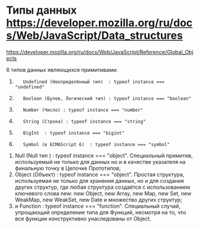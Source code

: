 # Типы данных https://developer.mozilla.org/ru/docs/Web/JavaScript/Data_structures
https://developer.mozilla.org/ru/docs/Web/JavaScript/Reference/Global_Objects

6 типов данных являющихся примитивами:
1)        Undefined (Неопределённый тип)  : typeof instance === "undefined"
2)        Boolean (Булев, Логический тип) : typeof instance === "boolean"
3)        Number (Число) : typeof instance === "number"
4)        String (Строка) : typeof instance === "string"
5)        BigInt  : typeof instance === "bigint"
6)        Symbol (в ECMAScript 6)  : typeof instance === "symbol"
1. Null (Null тип ) : typeof instance === "object". Специальный примитив, используемый не только для данных но и в качестве указателя на финальную точку в Цепочке Прототипов;
2. Object (Объект) : typeof instance === "object". Простая структура, используемая не только для хранения данных, но и для создания других структур, где любая структура создаётся с использованием ключевого слова new: new Object, new Array, new Map, new Set, new WeakMap, new WeakSet, new Date и множество других структур;
3. и Function : typeof instance === "function". Специальный случай, упрощающий определение типа для Функций, несмотря на то, что все функции конструктивно унаследованы от Object.